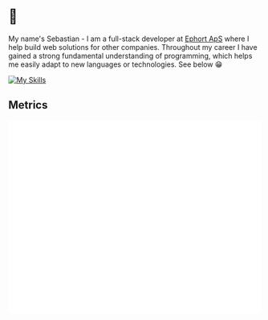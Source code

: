 # 👋
My name's Sebastian - I am a full-stack developer at [Ephort ApS](http://ephort.dk) where I help build web solutions for other companies.
Throughout my career I have gained a strong fundamental understanding of programming, which helps me easily adapt to new languages or technologies. See below 😁

[![My Skills](https://skillicons.dev/icons?i=php,laravel,vue,tailwindcss,ts,git,mysql,python,flask,cs,dotnet,flutter&theme=light)](https://skillicons.dev)

## Metrics
![Metrics](/github-metrics.svg)
